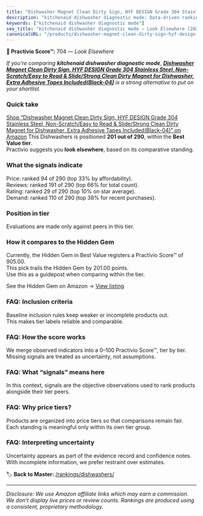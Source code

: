 ```yaml
---
title: "Dishwasher Magnet Clean Dirty Sign, HYF DESIGN Grade 304 Stainless Steel, Non-Scratch/Easy to Read & Slide/Strong Clean Dirty Magnet for Dishwasher, Extra Adhesive Tapes Included(Black-04)"
description: "kitchenaid dishwasher diagnostic mode: Data-driven ranking using the Practivio Score™. Positioned by quality, value, demand, findability, momentum."
keywords: ["kitchenaid dishwasher diagnostic mode"]
seo_title: "kitchenaid dishwasher diagnostic mode — Look Elsewhere (2025)"
canonicalURL: "/products/dishwasher-magnet-clean-dirty-sign-hyf-design-grade-304-stainless-steel-non-scratcheasy-to-read-slidestrong-clean-dirty-magnet-for-dishwasher-extra-adhesive-tapes-includedblack-04-B0DR7RQQLK/"
---
```


**🚫 Practivio Score™:** 704 — _Look Elsewhere_


*If you're comparing **kitchenaid dishwasher diagnostic mode**, **[Dishwasher Magnet Clean Dirty Sign, HYF DESIGN Grade 304 Stainless Steel, Non-Scratch/Easy to Read & Slide/Strong Clean Dirty Magnet for Dishwasher, Extra Adhesive Tapes Included(Black-04)](https://www.amazon.com/dp/B0DR7RQQLK?tag=practivio-20)** is a strong alternative to put on your shortlist.*
### Quick take
[Shop “Dishwasher Magnet Clean Dirty Sign, HYF DESIGN Grade 304 Stainless Steel, Non-Scratch/Easy to Read & Slide/Strong Clean Dirty Magnet for Dishwasher, Extra Adhesive Tapes Included(Black-04)” on Amazon](https://www.amazon.com/dp/B0DR7RQQLK?tag=practivio-20)
This Dishwashers is positioned **201 out of 290**, within the **Best Value tier**.  
Practivio suggests you **look elsewhere**, based on its comparative standing.

### What the signals indicate
Price: ranked 94 of 290 (top 33% by affordability).  
Reviews: ranked 191 of 290 (top 66% for total count).  
Rating: ranked 29 of 290 (top 10% on star average).  
Demand: ranked 110 of 290 (top 38% for recent purchases).

### Position in tier
Evaluations are made only against peers in this tier.

### How it compares to the Hidden Gem
Currently, the Hidden Gem in Best Value registers a Practivio Score™ of 905.00.  
This pick trails the Hidden Gem by 201.00 points.  
Use this as a guidepost when comparing within the tier.  

See the Hidden Gem on Amazon → [View listing](https://www.amazon.com/dp/B07DXPSF8V?tag=practivio-20)

### FAQ: Inclusion criteria
Baseline inclusion rules keep weaker or incomplete products out.  
This makes tier labels reliable and comparable.

### FAQ: How the score works
We merge observed indicators into a 0–100 Practivio Score™, tier by tier.  
Missing signals are treated as uncertainty, not assumptions.

### FAQ: What “signals” means here
In this context, signals are the objective observations used to rank products alongside their tier peers.

### FAQ: Why price tiers?
Products are organized into price tiers so that comparisons remain fair.  
Each standing is meaningful only within its own tier group.

### FAQ: Interpreting uncertainty
Uncertainty appears as part of the evidence record and confidence notes.  
With incomplete information, we prefer restraint over estimates.


🏷️ **Back to Master:** [/rankings/dishwashers/](/rankings/dishwashers/)

---
_Disclosure: We use Amazon affiliate links which may earn a commission. We don’t display live prices or review counts. Rankings are produced using a consistent, proprietary methodology._
